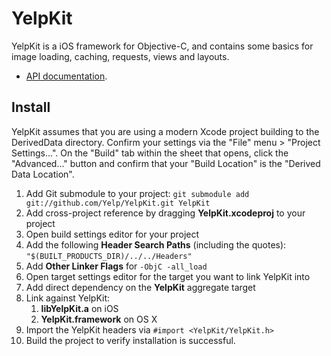 YelpKit
========

YelpKit is a iOS framework for Objective-C, and contains some basics for image loading, caching, requests, views and layouts.

- [API documentation](http://yelp.github.com/YelpKit/).

Install
-------

YelpKit assumes that you are using a modern Xcode project building to the DerivedData directory. Confirm your settings
via the "File" menu > "Project Settings...". On the "Build" tab within the sheet that opens, click the "Advanced..."
button and confirm that your "Build Location" is the "Derived Data Location".

1. Add Git submodule to your project: `git submodule add git://github.com/Yelp/YelpKit.git YelpKit`
1. Add cross-project reference by dragging **YelpKit.xcodeproj** to your project
1. Open build settings editor for your project
1. Add the following **Header Search Paths** (including the quotes): `"$(BUILT_PRODUCTS_DIR)/../../Headers"`
1. Add **Other Linker Flags** for `-ObjC -all_load`
1. Open target settings editor for the target you want to link YelpKit into
1. Add direct dependency on the **YelpKit** aggregate target
1. Link against YelpKit:
    1. **libYelpKit.a** on iOS
    1. **YelpKit.framework** on OS X
1. Import the YelpKit headers via `#import <YelpKit/YelpKit.h>`
1. Build the project to verify installation is successful.

